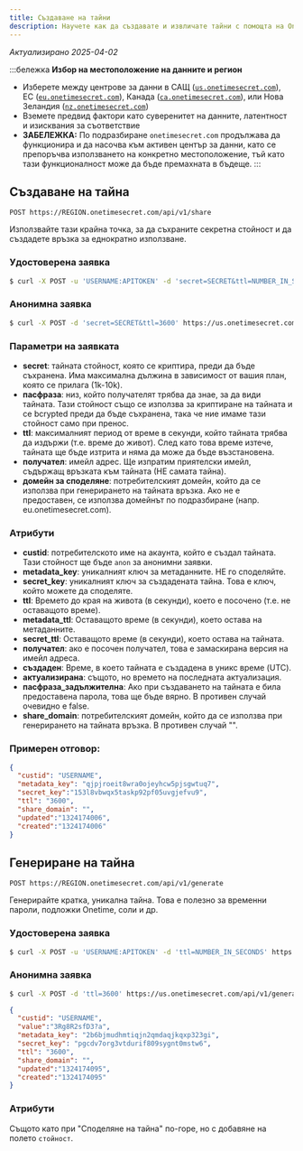 ```yaml
---
title: Създаване на тайни
description: Научете как да създавате и извличате тайни с помощта на Onetime Secret REST API с поддръжка на автентикирано и анонимно използване.
---
```


_Актуализирано 2025-04-02_

:::бележка
**Избор на местоположение на данните и регион**
- Изберете между центрове за данни в САЩ ([`us.onetimesecret.com`](https://us.onetimesecret.com/)), ЕС ([`eu.onetimesecret.com`](https://eu.onetimesecret.com/)), Канада ([`ca.onetimesecret.com`](https://ca.onetimesecret.com/)), или Нова Зеландия ([`nz.onetimesecret.com`](https://nz.onetimesecret.com/))
- Вземете предвид фактори като суверенитет на данните, латентност и изисквания за съответствие
- **ЗАБЕЛЕЖКА:** По подразбиране `onetimesecret.com` продължава да функционира и да насочва към активен център за данни, като се препоръчва използването на конкретно местоположение, тъй като тази функционалност може да бъде премахната в бъдеще.
:::


## Създаване на тайна

`POST https://REGION.onetimesecret.com/api/v1/share`

Използвайте тази крайна точка, за да съхраните секретна стойност и да създадете връзка за еднократно използване.


### Удостоверена заявка

```bash
$ curl -X POST -u 'USERNAME:APITOKEN' -d 'secret=SECRET&ttl=NUMBER_IN_SECONDS' https://us.onetimesecret.com/api/v1/share
```

### Анонимна заявка

```bash
$ curl -X POST -d 'secret=SECRET&ttl=3600' https://us.onetimesecret.com/api/v1/share
```

### Параметри на заявката

- **secret**: тайната стойност, която се криптира, преди да бъде съхранена. Има максимална дължина в зависимост от вашия план, която се прилага (1k-10k).
- **пасфраза**: низ, който получателят трябва да знае, за да види тайната. Тази стойност също се използва за криптиране на тайната и се bcrypted преди да бъде съхранена, така че ние имаме тази стойност само при пренос.
- **ttl**: максималният период от време в секунди, който тайната трябва да издържи (т.е. време до живот). След като това време изтече, тайната ще бъде изтрита и няма да може да бъде възстановена.
- **получател**: имейл адрес. Ще изпратим приятелски имейл, съдържащ връзката към тайната (НЕ самата тайна).
- **домейн за споделяне**: потребителският домейн, който да се използва при генерирането на тайната връзка. Ако не е предоставен, се използва домейнът по подразбиране (напр. eu.onetimesecret.com).

### Атрибути

- **custid**: потребителското име на акаунта, който е създал тайната. Тази стойност ще бъде `anon` за анонимни заявки.
- **metadata\_key**: уникалният ключ за метаданните. НЕ го споделяйте.
- **secret\_key**: уникалният ключ за създадената тайна. Това е ключ, който можете да споделяте.
- **ttl**: Времето до края на живота (в секунди), което е посочено (т.е. не оставащото време).
- **metadata\_ttl**: Оставащото време (в секунди), което остава на метаданните.
- **secret\_ttl**: Оставащото време (в секунди), което остава на тайната.
- **получател**: ако е посочен получател, това е замаскирана версия на имейл адреса.
- **създаден**: Време, в което тайната е създадена в уникс време (UTC).
- **актуализирана**: същото, но времето на последната актуализация.
- **пасфраза\_задължителна**: Ако при създаването на тайната е била предоставена парола, това ще бъде вярно. В противен случай очевидно е false.
- **share_domain**: потребителският домейн, който да се използва при генерирането на тайната връзка. В противен случай "".


### Примерен отговор:

```json
{
  "custid": "USERNAME",
  "metadata_key": "qjpjroeit8wra0ojeyhcw5pjsgwtuq7",
  "secret_key":"153l8vbwqx5taskp92pf05uvgjefvu9",
  "ttl": "3600",
  "share_domain": "",
  "updated":"1324174006",
  "created":"1324174006"
}
```

## Генериране на тайна

`POST https://REGION.onetimesecret.com/api/v1/generate`

Генерирайте кратка, уникална тайна. Това е полезно за временни пароли, подложки Onetime, соли и др.

### Удостоверена заявка

```bash
$ curl -X POST -u 'USERNAME:APITOKEN' -d 'ttl=NUMBER_IN_SECONDS' https://us.onetimesecret.com/api/v1/generate
```

### Анонимна заявка

```bash
$ curl -X POST -d 'ttl=3600' https://us.onetimesecret.com/api/v1/generate
```


```json
{
  "custid": "USERNAME",
  "value":"3Rg8R2sfD3?a",
  "metadata_key": "2b6bjmudhmtiqjn2qmdaqjkqxp323gi",
  "secret_key": "pgcdv7org3vtdurif809sygnt0mstw6",
  "ttl": "3600",
  "share_domain": "",
  "updated":"1324174095",
  "created":"1324174095"
}
```

### Атрибути

Същото като при "Споделяне на тайна" по-горе, но с добавяне на полето `стойност`.
